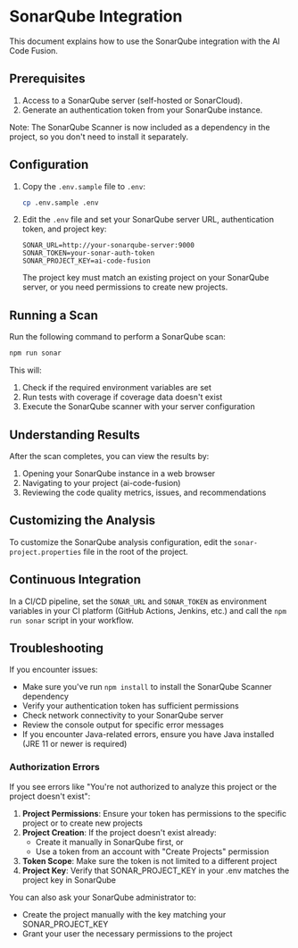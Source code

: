 # SonarQube Integration

This document explains how to use the SonarQube integration with the AI Code Fusion.

## Prerequisites

1. Access to a SonarQube server (self-hosted or SonarCloud).
2. Generate an authentication token from your SonarQube instance.

Note: The SonarQube Scanner is now included as a dependency in the project, so you don't need to install it separately.

## Configuration

1. Copy the `.env.sample` file to `.env`:

   ```bash
   cp .env.sample .env
   ```

2. Edit the `.env` file and set your SonarQube server URL, authentication token, and project key:

   ```
   SONAR_URL=http://your-sonarqube-server:9000
   SONAR_TOKEN=your-sonar-auth-token
   SONAR_PROJECT_KEY=ai-code-fusion
   ```

   The project key must match an existing project on your SonarQube server, or you need permissions to create new projects.

## Running a Scan

Run the following command to perform a SonarQube scan:

```bash
npm run sonar
```

This will:

1. Check if the required environment variables are set
2. Run tests with coverage if coverage data doesn't exist
3. Execute the SonarQube scanner with your server configuration

## Understanding Results

After the scan completes, you can view the results by:

1. Opening your SonarQube instance in a web browser
2. Navigating to your project (ai-code-fusion)
3. Reviewing the code quality metrics, issues, and recommendations

## Customizing the Analysis

To customize the SonarQube analysis configuration, edit the `sonar-project.properties` file in the root of the project.

## Continuous Integration

In a CI/CD pipeline, set the `SONAR_URL` and `SONAR_TOKEN` as environment variables in your CI platform (GitHub Actions, Jenkins, etc.) and call the `npm run sonar` script in your workflow.

## Troubleshooting

If you encounter issues:

- Make sure you've run `npm install` to install the SonarQube Scanner dependency
- Verify your authentication token has sufficient permissions
- Check network connectivity to your SonarQube server
- Review the console output for specific error messages
- If you encounter Java-related errors, ensure you have Java installed (JRE 11 or newer is required)

### Authorization Errors

If you see errors like "You're not authorized to analyze this project or the project doesn't exist":

1. **Project Permissions**: Ensure your token has permissions to the specific project or to create new projects
2. **Project Creation**: If the project doesn't exist already:
   - Create it manually in SonarQube first, or
   - Use a token from an account with "Create Projects" permission
3. **Token Scope**: Make sure the token is not limited to a different project
4. **Project Key**: Verify that SONAR_PROJECT_KEY in your .env matches the project key in SonarQube

You can also ask your SonarQube administrator to:

- Create the project manually with the key matching your SONAR_PROJECT_KEY
- Grant your user the necessary permissions to the project
